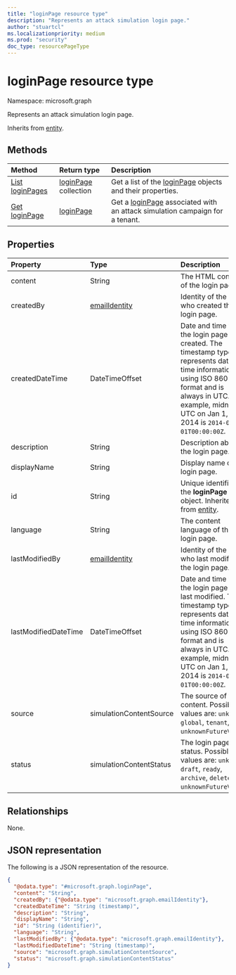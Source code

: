 ```yaml
---
title: "loginPage resource type"
description: "Represents an attack simulation login page."
author: "stuartcl"
ms.localizationpriority: medium
ms.prod: "security"
doc_type: resourcePageType
---
```


# loginPage resource type

Namespace: microsoft.graph

Represents an attack simulation login page.

Inherits from [entity](../resources/entity.md).

## Methods

|Method|Return type|Description|
|:---|:---|:---|
|[List loginPages](../api/attacksimulationroot-list-loginpage.md)|[loginPage](../resources/loginpage.md) collection|Get a list of the [loginPage](../resources/loginpage.md) objects and their properties.|
|[Get loginPage](../api/loginpage-get.md)|[loginPage](../resources/loginpage.md)|Get a [loginPage](../resources/loginpage.md) associated with an attack simulation campaign for a tenant.|

## Properties

|Property|Type|Description|
|:---|:---|:---|
|content|String|The HTML content of the login page.|
|createdBy|[emailIdentity](../resources/emailidentity.md)|Identity of the user who created the login page.|
|createdDateTime|DateTimeOffset|Date and time when the login page was created. The timestamp type represents date and time information using ISO 8601 format and is always in UTC. For example, midnight UTC on Jan 1, 2014 is `2014-01-01T00:00:00Z`.|
|description|String|Description about the login page.|
|displayName|String|Display name of the login page.|
|id|String|Unique identifier for the **loginPage** object. Inherited from [entity](../resources/entity.md).|
|language|String|The content language of the login page.|
|lastModifiedBy|[emailIdentity](../resources/emailidentity.md)|Identity of the user who last modified the login page.|
|lastModifiedDateTime|DateTimeOffset|Date and time when the login page was last modified. The timestamp type represents date and time information using ISO 8601 format and is always in UTC. For example, midnight UTC on Jan 1, 2014 is `2014-01-01T00:00:00Z`.|
|source|simulationContentSource|The source of the content. Possible values are: `unknown`, `global`, `tenant`, `unknownFutureValue`.|
|status|simulationContentStatus|The login page status. Possible values are: `unknown`, `draft`, `ready`, `archive`, `delete`, `unknownFutureValue`.|

## Relationships

None.

## JSON representation

The following is a JSON representation of the resource.
<!-- {
  "blockType": "resource",
  "keyProperty": "id",
  "@odata.type": "microsoft.graph.loginPage",
  "baseType": "microsoft.graph.entity",
  "openType": false
}
-->
``` json
{
  "@odata.type": "#microsoft.graph.loginPage",
  "content": "String",
  "createdBy": {"@odata.type": "microsoft.graph.emailIdentity"},
  "createdDateTime": "String (timestamp)",
  "description": "String",
  "displayName": "String",
  "id": "String (identifier)",
  "language": "String",
  "lastModifiedBy": {"@odata.type": "microsoft.graph.emailIdentity"},
  "lastModifiedDateTime": "String (timestamp)",
  "source": "microsoft.graph.simulationContentSource",
  "status": "microsoft.graph.simulationContentStatus"
}
```
